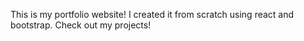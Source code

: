 This is my portfolio website! 
I created it from scratch using react and bootstrap. 
Check out my projects! 
